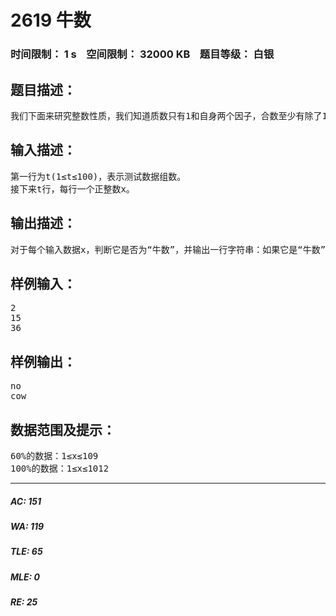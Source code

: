 # 2619 牛数   
### 时间限制： 1 s&nbsp;&nbsp;&nbsp;&nbsp;空间限制： 32000 KB&nbsp;&nbsp;&nbsp;&nbsp;题目等级： 白银  
## 题目描述：  

<pre>
我们下面来研究整数性质，我们知道质数只有1和自身两个因子，合数至少有除了1和自身的其他因子，我们也知道“猫老大数”是只能分解成两个质数乘积形式的数，那么能分解成两个合数的数呢？我们称之为“牛数”。下面编程判断整数是否为“牛数”。
</pre>
  
  
## 输入描述：  

<pre>
第一行为t(1≤t≤100)，表示测试数据组数。
接下来t行，每行一个正整数x。
</pre>
  
  
## 输出描述：  

<pre>
对于每个输入数据x，判断它是否为“牛数”，并输出一行字符串：如果它是“牛数”，输出“cow”，否则输出“no”。
</pre>
  
  
## 样例输入：  

<pre>
2
15
36
</pre>
  
  
## 样例输出：  

<pre>
no
cow
</pre>
  
  
## 数据范围及提示：  

<pre>
60%的数据：1≤x≤109
100%的数据：1≤x≤1012
</pre>
  
  
***  

##### AC: 151  
##### WA: 119  
##### TLE: 65  
##### MLE: 0  
##### RE: 25  
